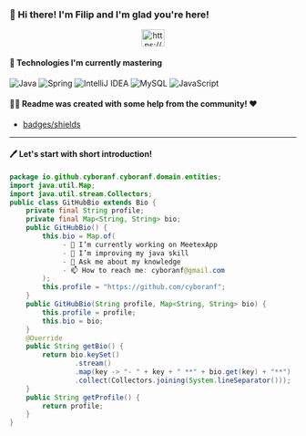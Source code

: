 ### 👋 Hi there! I'm Filip and I'm glad you're here! 
<p align="center">
<a href="https://www.linkedin.com/in/filip-cyboran-882a89225/" target="blank"><img align="center" src="https://raw.githubusercontent.com/rahuldkjain/github-profile-readme-generator/master/src/images/icons/Social/linked-in-alt.svg" alt="https://www.linkedin.com/in/filip-cyboran-882a89225/" height="30" width="40" /></a>
</p>

#### 🚀 Technologies I'm currently mastering

![Java](https://img.shields.io/badge/Java-17-blue?logo=java)
![Spring](https://img.shields.io/badge/Spring-5.3-blue?logo=spring)
![IntelliJ IDEA](https://img.shields.io/badge/IntelliJ_IDEA-2020.2.3-blue?logo=intellij-idea)
![MySQL](https://img.shields.io/badge/MySQL-8.0.22-blue?logo=mysql)
![JavaScript](https://img.shields.io/badge/JavaScript-ES11-blue?logo=javascript)
#### 👨‍💻 Readme was created with some help from the community! ❤️
- [badges/shields](https://github.com/badges/shields)
-------

#### 🖊 Let's start with short introduction!

```Java
package io.github.cyboranf.cyboranf.domain.entities;
import java.util.Map;
import java.util.stream.Collectors;
public class GitHubBio extends Bio {
    private final String profile;
    private final Map<String, String> bio;
    public GitHubBio() {
        this.bio = Map.of(
             - 🔭 I’m currently working on MeetexApp
             - 🌱 I’m improving my java skill
             - 💬 Ask me about my knowledge
             - 📫 How to reach me: cyboranf@gmail.com
        );
        this.profile = "https://github.com/cyboranf";
    }
    public GitHubBio(String profile, Map<String, String> bio) {
        this.profile = profile;
        this.bio = bio;
    }
    @Override
    public String getBio() {
        return bio.keySet()
                .stream()
                .map(key -> "- " + key + " **" + bio.get(key) + "**")
                .collect(Collectors.joining(System.lineSeparator()));
    }
    public String getProfile() {
        return profile;
    }
}



